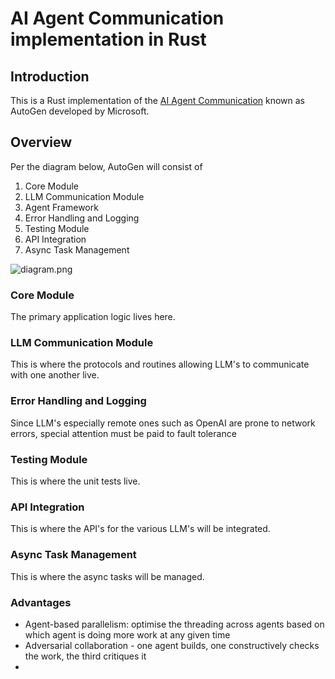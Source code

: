 # AI Agent Communication implementation in Rust

## Introduction

This is a Rust implementation of the [AI Agent Communication](https://github.com/microsoft/autogen) known as AutoGen developed by Microsoft.

## Overview
Per the diagram below, AutoGen will consist of

1. Core Module
2. LLM Communication Module
3. Agent Framework
4. Error Handling and Logging
5. Testing Module
6. API Integration
7. Async Task Management

![diagram.png](..%2F..%2FDesktop%2Fdiagram.png)

### Core Module
The primary application logic lives here.

### LLM Communication Module
This is where the protocols and routines allowing LLM's to communicate with one another live.

### Error Handling and Logging
Since LLM's especially remote ones such as OpenAI are prone to network errors, special attention must be paid to fault tolerance

### Testing Module
This is where the unit tests live.

### API Integration
This is where the API's for the various LLM's will be integrated.

### Async Task Management
This is where the async tasks will be managed.

### Advantages
- Agent-based parallelism: optimise the threading across agents based on which agent is doing more work at any given time
- Adversarial collaboration - one agent builds, one constructively checks the work, the third critiques it
- 